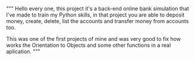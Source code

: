 """
Hello every one, this project it's a back-end online bank simulation that I've made to train my Python skills, in that
project you are able to deposit money, create, delete, list the accounts and transfer money from accounts too.

This was one of the first projects of mine and was very good to fix how works the Orientation to Objects and some other functions
in a real aplication.
"""
